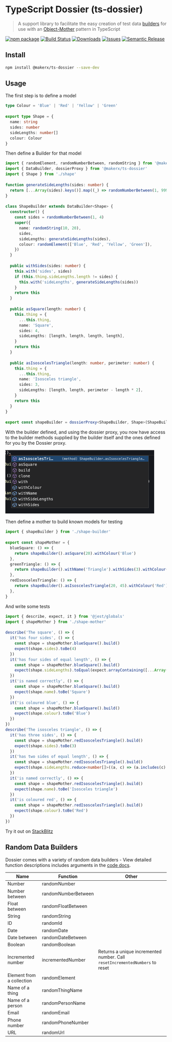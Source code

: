 # TypeScript Dossier (ts-dossier)

> A support library to facilitate the easy creation of test data [builders](https://en.wikipedia.org/wiki/Builder_pattern) for use with an [Object-Mother](https://www.martinfowler.com/bliki/ObjectMother.html) pattern in TypeScript

[![npm package][npm-img]][npm-url]
[![Build Status][build-img]][build-url]
[![Downloads][downloads-img]][downloads-url]
[![Issues][issues-img]][issues-url]
[![Semantic Release][semantic-release-img]][semantic-release-url]

## Install

```bash
npm install @makerx/ts-dossier --save-dev
```

## Usage

The first step is to define a model

```ts
type Colour = 'Blue' | 'Red' | 'Yellow' | 'Green'

export type Shape = {
  name: string
  sides: number
  sideLengths: number[]
  colour: Colour
}
```

Then define a Builder for that model

```ts
import { randomElement, randomNumberBetween, randomString } from '@makerx/ts-dossier'
import { DataBuilder, dossierProxy } from '@makerx/ts-dossier'
import { Shape } from './shape'

function generateSideLengths(sides: number) {
  return [...Array(sides).keys()].map((_) => randomNumberBetween(1, 999))
}

class ShapeBuilder extends DataBuilder<Shape> {
  constructor() {
    const sides = randomNumberBetween(1, 4)
    super({
      name: randomString(10, 20),
      sides,
      sideLengths: generateSideLengths(sides),
      colour: randomElement(['Blue', 'Red', 'Yellow', 'Green']),
    })
  }

  public withSides(sides: number) {
    this.with('sides', sides)
    if (this.thing.sideLengths.length != sides) {
      this.with('sideLengths', generateSideLengths(sides))
    }
    return this
  }

  public asSquare(length: number) {
    this.thing = {
      ...this.thing,
      name: 'Square',
      sides: 4,
      sideLengths: [length, length, length, length],
    }
    return this
  }

  public asIsoscelesTriangle(length: number, perimeter: number) {
    this.thing = {
      ...this.thing,
      name: 'Isosceles triangle',
      sides: 3,
      sideLengths: [length, length, perimeter - length * 2],
    }
    return this
  }
}

export const shapeBuilder = dossierProxy<ShapeBuilder, Shape>(ShapeBuilder)
```

With the builder defined, and using the dossier proxy, you now have access to the builder methods supplied by the builder itself and the ones defined for you by the Dossier proxy.

![Intellisense Example](./public/IntellisenseExample.png)

Then define a mother to build known models for testing

```ts
import { shapeBuilder } from './shape-builder'

export const shapeMother = {
  blueSquare: () => {
    return shapeBuilder().asSquare(20).withColour('Blue')
  },
  greenTriangle: () => {
    return shapeBuilder().withName('Triangle').withSides(3).withColour('Green')
  },
  redIsoscelesTriangle: () => {
    return shapeBuilder().asIsoscelesTriangle(20, 45).withColour('Red')
  },
}
```

And write some tests

```ts
import { describe, expect, it } from '@jest/globals'
import { shapeMother } from './shape-mother'

describe('The square', () => {
  it('has four sides', () => {
    const shape = shapeMother.blueSquare().build()
    expect(shape.sides).toBe(4)
  })
  it('has four sides of equal length', () => {
    const shape = shapeMother.blueSquare().build()
    expect(shape.sideLengths).toEqual(expect.arrayContaining([...Array(4)].map((_) => shape.sideLengths[0])))
  })
  it('is named correctly', () => {
    const shape = shapeMother.blueSquare().build()
    expect(shape.name).toBe('Square')
  })
  it('is coloured blue', () => {
    const shape = shapeMother.blueSquare().build()
    expect(shape.colour).toBe('Blue')
  })
})
describe('The isosceles triangle', () => {
  it('has three sides', () => {
    const shape = shapeMother.redIsoscelesTriangle().build()
    expect(shape.sides).toBe(3)
  })
  it('has two sides of equal length', () => {
    const shape = shapeMother.redIsoscelesTriangle().build()
    expect(shape.sideLengths.reduce<number[]>((a, c) => (a.includes(c) ? a : [...a, c]), [])).toHaveLength(2)
  })
  it('is named correctly', () => {
    const shape = shapeMother.redIsoscelesTriangle().build()
    expect(shape.name).toBe('Isosceles triangle')
  })
  it('is coloured red', () => {
    const shape = shapeMother.redIsoscelesTriangle().build()
    expect(shape.colour).toBe('Red')
  })
})
```

Try it out on [StackBlitz](https://stackblitz.com/edit/node-au9p8x?file=shape.spec.ts)

## Random Data Builders

Dossier comes with a variety of random data builders - View detailed function descriptions includes arguments in the [code docs](./docs/README.md).

| Name                      | Function            | Other                                                                        |
|---------------------------|---------------------|------------------------------------------------------------------------------|
| Number                    | randomNumber        |                                                                              |
| Number between            | randomNumberBetween |                                                                              |
| Float between             | randomFloatBetween  |                                                                              |
| String                    | randomString        |                                                                              |
| ID                        | randomId            |                                                                              |
| Date                      | randomDate          |                                                                              |
| Date between              | randomDateBetween   |                                                                              |
| Boolean                   | randomBoolean       |                                                                              |
| Incremented number        | incrementedNumber   | Returns a unique incremented number. Call `resetIncrementedNumbers` to reset |
| Element from a collection | randomElement       |                                                                              |
| Name of a thing           | randomThingName     |                                                                              |
| Name of a person          | randomPersonName    |                                                                              |
| Email                     | randomEmail         |                                                                              |
| Phone number              | randomPhoneNumber   |                                                                              |
| URL                       | randomUrl           |                                                                              |


[build-img]:https://github.com/MakerXStudio/ts-dossier/actions/workflows/release.yml/badge.svg
[build-url]:https://github.com/MakerXStudio/ts-dossier/actions/workflows/release.yml
[downloads-img]:https://img.shields.io/npm/dm/@MakerXStudio/ts-dossier
[downloads-url]:https://www.npmtrends.com/@makerx/ts-dossier
[npm-img]:https://img.shields.io/npm/v/@makerx/ts-dossier
[npm-url]:https://www.npmjs.com/package/@makerx/ts-dossier
[issues-img]:https://img.shields.io/github/issues/MakerXStudio/ts-dossier
[issues-url]:https://github.com/MakerXStudio/ts-dossier/issues
[semantic-release-img]:https://img.shields.io/badge/%20%20%F0%9F%93%A6%F0%9F%9A%80-semantic--release-e10079.svg
[semantic-release-url]:https://github.com/semantic-release/semantic-release
